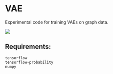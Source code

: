 # VAE
Experimental code for training VAEs on graph data.

<a href="https://github.com/3llobo/VAE/graphs/contributors" alt="Contributors">
        <img src="https://img.shields.io/github/contributors/3llobo/VAE" /></a>

## Requirements:
    tensorflow
    tensorflow-probability
    numpy